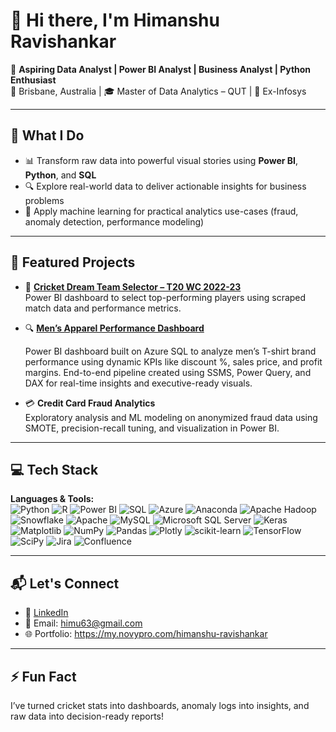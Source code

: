 # 👋 Hi there, I'm Himanshu Ravishankar

🎯 **Aspiring Data Analyst | Power BI Analyst | Business Analyst | Python Enthusiast**  
📍 Brisbane, Australia | 🎓 Master of Data Analytics – QUT | 💼 Ex-Infosys

---

## 💼 What I Do
- 📊 Transform raw data into powerful visual stories using **Power BI**, **Python**, and **SQL**
- 🔍 Explore real-world data to deliver actionable insights for business problems
- 🧠 Apply machine learning for practical analytics use-cases (fraud, anomaly detection, performance modeling)

---

## 📌 Featured Projects

- 🏏 **[Cricket Dream Team Selector – T20 WC 2022-23](https://github.com/HimanshuRavishankar/Cricket-Dream-Team-Selector-T20-World-Cup-2022-23)**  
  Power BI dashboard to select top-performing players using scraped match data and performance metrics.

- 🔍 **[Men’s Apparel Performance Dashboard](https://github.com/HimanshuRavishankar/Azure-Power-BI-Project.git)**

  Power BI dashboard built on Azure SQL to analyze men’s T-shirt brand performance using dynamic KPIs like discount %, sales price, and profit margins. End-to-end pipeline created using SSMS, Power Query, and DAX for real-time insights and executive-ready visuals.

- 💳 **Credit Card Fraud Analytics**  
  Exploratory analysis and ML modeling on anonymized fraud data using SMOTE, precision-recall tuning, and visualization in Power BI.
  
---

## 💻 Tech Stack

**Languages & Tools:**  
![Python](https://img.shields.io/badge/python-3670A0?style=for-the-badge&logo=python&logoColor=ffdd54)
![R](https://img.shields.io/badge/r-%23276DC3.svg?style=for-the-badge&logo=r&logoColor=white)
![Power BI](https://img.shields.io/badge/PowerBI-F2C811?style=for-the-badge&logo=powerbi&logoColor=black)
![SQL](https://img.shields.io/badge/SQL-4479A1.svg?style=for-the-badge&logo=mysql&logoColor=white)
![Azure](https://img.shields.io/badge/azure-%230072C6.svg?style=for-the-badge&logo=microsoftazure&logoColor=white)
![Anaconda](https://img.shields.io/badge/Anaconda-%2344A833.svg?style=for-the-badge&logo=anaconda&logoColor=white)
![Apache Hadoop](https://img.shields.io/badge/Apache%20Hadoop-66CCFF?style=for-the-badge&logo=apachehadoop&logoColor=black)
![Snowflake](https://img.shields.io/badge/snowflake-%2329B5E8.svg?style=for-the-badge&logo=snowflake&logoColor=white)
![Apache](https://img.shields.io/badge/apache-%23D42029.svg?style=for-the-badge&logo=apache&logoColor=white)
![MySQL](https://img.shields.io/badge/mysql-4479A1.svg?style=for-the-badge&logo=mysql&logoColor=white)
![Microsoft SQL Server](https://img.shields.io/badge/Microsoft%20SQL%20Server-CC2927?style=for-the-badge&logo=microsoft%20sql%20server&logoColor=white)
![Keras](https://img.shields.io/badge/Keras-%23D00000.svg?style=for-the-badge&logo=Keras&logoColor=white)
![Matplotlib](https://img.shields.io/badge/Matplotlib-%23ffffff.svg?style=for-the-badge&logo=Matplotlib&logoColor=black)
![NumPy](https://img.shields.io/badge/numpy-%23013243.svg?style=for-the-badge&logo=numpy&logoColor=white)
![Pandas](https://img.shields.io/badge/pandas-%23150458.svg?style=for-the-badge&logo=pandas&logoColor=white)
![Plotly](https://img.shields.io/badge/Plotly-%233F4F75.svg?style=for-the-badge&logo=plotly&logoColor=white)
![scikit-learn](https://img.shields.io/badge/scikit--learn-%23F7931E.svg?style=for-the-badge&logo=scikit-learn&logoColor=white)
![TensorFlow](https://img.shields.io/badge/TensorFlow-%23FF6F00.svg?style=for-the-badge&logo=TensorFlow&logoColor=white)
![SciPy](https://img.shields.io/badge/SciPy-%230C55A5.svg?style=for-the-badge&logo=scipy&logoColor=white)
![Jira](https://img.shields.io/badge/jira-%230A0FFF.svg?style=for-the-badge&logo=jira&logoColor=white)
![Confluence](https://img.shields.io/badge/confluence-%23172BF4.svg?style=for-the-badge&logo=confluence&logoColor=white)


---

## 📬 Let's Connect

- 💼 [LinkedIn](https://www.linkedin.com/in/himanshu-ravishankar-data-analyst)
- 📧 Email: himu63@gmail.com 
- 🌐 Portfolio: https://my.novypro.com/himanshu-ravishankar

---

## ⚡ Fun Fact
I’ve turned cricket stats into dashboards, anomaly logs into insights, and raw data into decision-ready reports!


